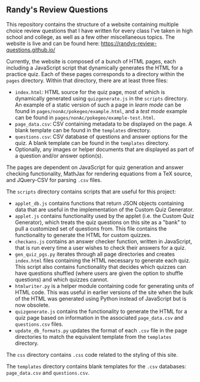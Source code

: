 ## Randy's Review Questions

This repository contains the structure of a website containing multiple choice 
review questions that I have written for every class I've taken in high school 
and college, as well as a few other miscellaneous topics. The website is live 
and can be found here:
https://randys-review-questions.github.io/

Currently, the website is composed of a bunch of HTML pages, each including a
JavaScript script that dynamically generates the HTML for a practice quiz. Each of these 
pages corresponds to a directory within the `pages` directory. Within that directory, 
there are at least three files:
 * `index.html`: HTML source for the quiz page, most of which is dynamically generated 
 using `quizgenerate.js` in the `scripts` directory. An example of a static version of 
 such a page in *learn mode* can be found in `pages/nonAc/pokegeo/example.html`, and 
 a *test mode* example can be found in `pages/nonAc/pokegeo/example-test.html`.
 * `page_data.csv`: CSV containing metadata to be displayed on the page. A blank 
 template can be found in the `templates` directory.
 * `questions.csv`: CSV database of questions and answer options for the quiz. A blank 
 template can be found in the `templates` directory.
 * Optionally, any images or helper documents that are displayed as part of a question 
 and/or answer option(s).

The pages are dependent on JavaScript for quiz generation and answer checking 
functionality, MathJax for rendering equations from a TeX source, and JQuery-CSV for 
parsing `.csv` files. 

The `scripts` directory contains scripts that are useful for this project:
 * `applet_db.js` contains functions that return JSON objects containing data that are 
 useful in the implementation of the Custom Quiz Generator.
 * `applet.js` contains functionality used by the applet (i.e. the Custom Quiz Generator),
 which treats the quiz questions on this site as a "bank" to pull a customized set of 
 questions from. This file contains the functionality to generate the HTML for custom 
 quizzes.
 * `checkans.js` contains an answer checker function, written in JavaScript, that is run 
 every time a user wishes to check their answers for a quiz. 
 * `gen_quiz_pgs.py` iterates through all page directories and creates `index.html` 
 files containing the HTML necessary to generate each quiz. This script also contains 
 functionality that decides which quizzes can have questions shuffled (where users are 
 given the option to shuffle questions) and which quizzes cannot.
 * `htmlwriter.py` is a helper module containing code for generating units of HTML code.
 This was useful in earlier versions of the site when the bulk of the HTML was generated 
 using Python instead of JavaScript but is now obsolete.
 * `quizgenerate.js` contains the functionality to generate the HTML for a quiz page based 
 on information in the associated `page_data.csv` and `questions.csv` files.
 * `update_db_formats.py` updates the format of each `.csv` file in the page directories
 to match the equivalent template from the `templates` directory. 

The `css` directory contains `.css` code related to the styling of this site.

The `templates` directory contains blank templates for the `.csv` databases: `page_data.csv`
and `questions.csv`.

